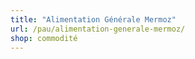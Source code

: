 ```yaml
---
title: "Alimentation Générale Mermoz"
url: /pau/alimentation-generale-mermoz/
shop: commodité
---
```

